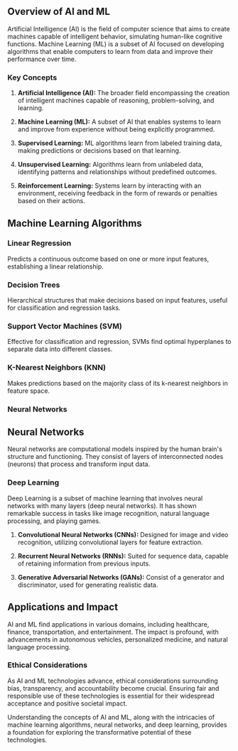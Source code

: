 
## Overview of AI and ML

Artificial Intelligence (AI) is the field of computer science that aims to create machines capable of intelligent behavior, simulating human-like cognitive functions. Machine Learning (ML) is a subset of AI focused on developing algorithms that enable computers to learn from data and improve their performance over time.

### Key Concepts

1. **Artificial Intelligence (AI):** The broader field encompassing the creation of intelligent machines capable of reasoning, problem-solving, and learning.

2. **Machine Learning (ML):** A subset of AI that enables systems to learn and improve from experience without being explicitly programmed.

3. **Supervised Learning:** ML algorithms learn from labeled training data, making predictions or decisions based on that learning.

4. **Unsupervised Learning:** Algorithms learn from unlabeled data, identifying patterns and relationships without predefined outcomes.

5. **Reinforcement Learning:** Systems learn by interacting with an environment, receiving feedback in the form of rewards or penalties based on their actions.

## Machine Learning Algorithms

### Linear Regression

Predicts a continuous outcome based on one or more input features, establishing a linear relationship.

### Decision Trees

Hierarchical structures that make decisions based on input features, useful for classification and regression tasks.

### Support Vector Machines (SVM)

Effective for classification and regression, SVMs find optimal hyperplanes to separate data into different classes.

### K-Nearest Neighbors (KNN)

Makes predictions based on the majority class of its k-nearest neighbors in feature space.

### Neural Networks

## Neural Networks

Neural networks are computational models inspired by the human brain's structure and functioning. They consist of layers of interconnected nodes (neurons) that process and transform input data.

### Deep Learning

Deep Learning is a subset of machine learning that involves neural networks with many layers (deep neural networks). It has shown remarkable success in tasks like image recognition, natural language processing, and playing games.

1. **Convolutional Neural Networks (CNNs):** Designed for image and video recognition, utilizing convolutional layers for feature extraction.

2. **Recurrent Neural Networks (RNNs):** Suited for sequence data, capable of retaining information from previous inputs.

3. **Generative Adversarial Networks (GANs):** Consist of a generator and discriminator, used for generating realistic data.

## Applications and Impact

AI and ML find applications in various domains, including healthcare, finance, transportation, and entertainment. The impact is profound, with advancements in autonomous vehicles, personalized medicine, and natural language processing.

### Ethical Considerations

As AI and ML technologies advance, ethical considerations surrounding bias, transparency, and accountability become crucial. Ensuring fair and responsible use of these technologies is essential for their widespread acceptance and positive societal impact.

Understanding the concepts of AI and ML, along with the intricacies of machine learning algorithms, neural networks, and deep learning, provides a foundation for exploring the transformative potential of these technologies.

